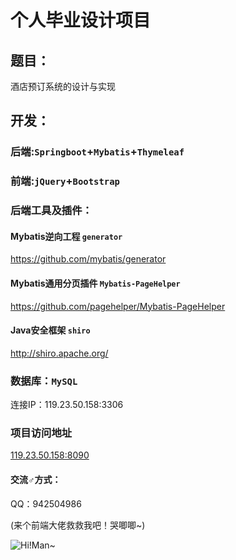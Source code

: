 # 个人毕业设计项目

## 题目：

酒店预订系统的设计与实现

## 开发：

### 后端:`Springboot`+`Mybatis`+`Thymeleaf`

### 前端:`jQuery`+`Bootstrap`

### 后端工具及插件：

#### Mybatis逆向工程 `generator`
https://github.com/mybatis/generator

#### Mybatis通用分页插件 `Mybatis-PageHelper`
https://github.com/pagehelper/Mybatis-PageHelper

#### Java安全框架 `shiro`
http://shiro.apache.org/
<br>

### 数据库：`MySQL`
连接IP：119.23.50.158:3306<br>

### 项目访问地址
[119.23.50.158:8090](http://119.23.50.158:8090) 

#### 交流♂方式：
QQ：942504986
<br>

(来个前端大佬救救我吧！哭唧唧~)

![Hi!Man~](http://119.23.50.158:8090/云盘/1DRQ_1X8L`YLYM8UJSX5{G5.jpg)
